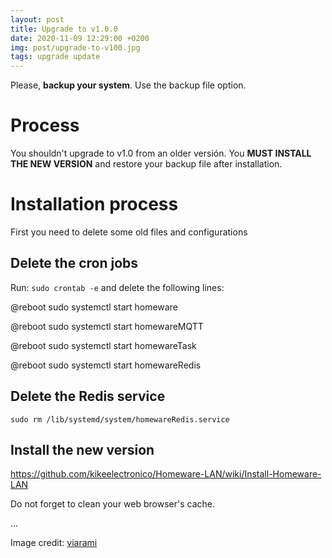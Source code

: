```yaml
---
layout: post
title: Upgrade to v1.0.0
date: 2020-11-09 12:29:00 +0200
img: post/upgrade-to-v100.jpg
tags: upgrade update
---
```


Please, **backup your system**. Use the backup file option.

# Process

You shouldn't upgrade to v1.0 from an older versión. You **MUST INSTALL THE NEW VERSION** and restore your backup file after installation.

# Installation process

First you need to delete some old files and configurations

## Delete the cron jobs

Run: ```sudo crontab -e``` and delete the following lines:

@reboot sudo systemctl start homeware

@reboot sudo systemctl start homewareMQTT

@reboot sudo systemctl start homewareTask

@reboot sudo systemctl start homewareRedis

## Delete the Redis service

```
sudo rm /lib/systemd/system/homewareRedis.service
```

## Install the new version

https://github.com/kikeelectronico/Homeware-LAN/wiki/Install-Homeware-LAN

Do not forget to clean your web browser's cache.

...

Image credit: [viarami](https://pixabay.com/es/photos/actualizaci%C3%B3n-publicaci%C3%B3n-blog-5238354/)
